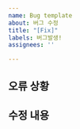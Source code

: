 ```yaml
---
name: Bug template
about: 버그 수정
title: "[Fix]"
labels: 버그발생!
assignees: ''

---
```


## 오류 상황

## 수정 내용
